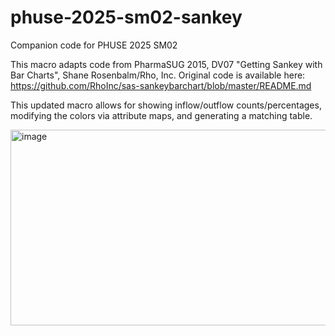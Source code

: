 # phuse-2025-sm02-sankey
Companion code for PHUSE 2025 SM02

This macro adapts code from PharmaSUG 2015, DV07 "Getting Sankey with Bar Charts", Shane Rosenbalm/Rho, Inc. 
Original code is available here: https://github.com/RhoInc/sas-sankeybarchart/blob/master/README.md 

This updated macro allows for showing inflow/outflow counts/percentages, modifying the colors via attribute maps, and generating a matching table.

<img width="652" height="313" alt="image" src="https://github.com/user-attachments/assets/29b2725d-239e-4d91-887b-9184e8e9e3f8" />
